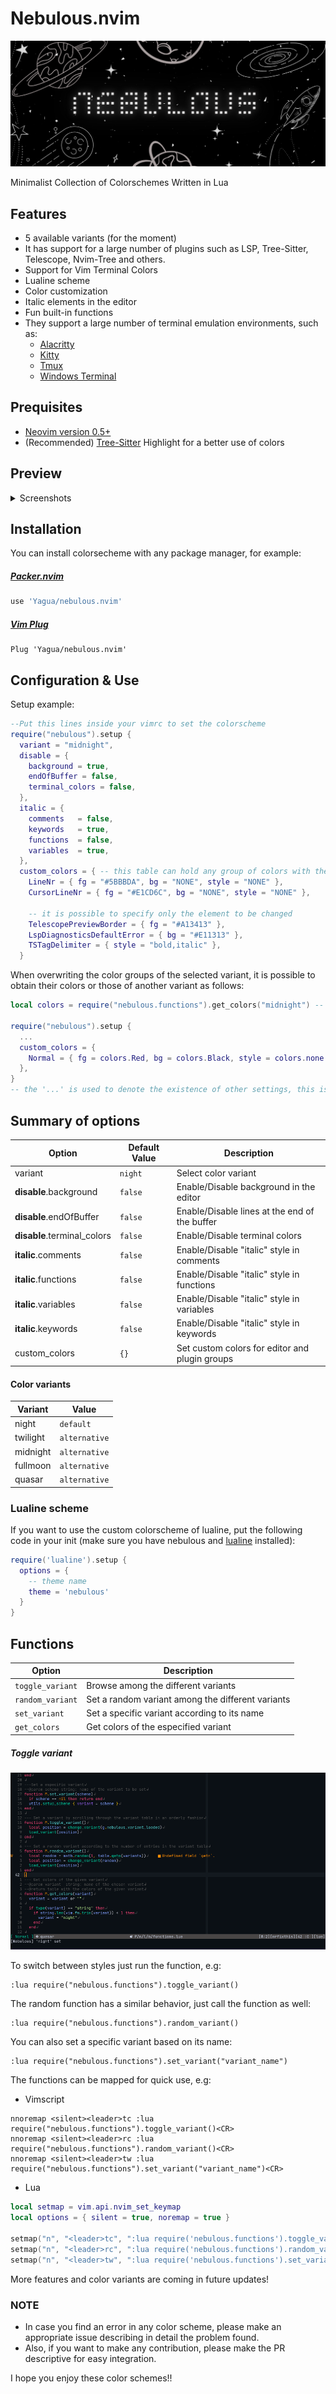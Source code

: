 # Nebulous.nvim

![Nebulous](./media/logo.png)

Minimalist Collection of Colorschemes Written in Lua

## Features

- 5 available variants (for the moment)
- It has support for a large number of plugins such as LSP, Tree-Sitter, Telescope, Nvim-Tree and others.
- Support for Vim Terminal Colors
- Lualine scheme
- Color customization
- Italic elements in the editor
- Fun built-in functions
- They support a large number of terminal emulation environments, such as:
    - [Alacritty](https://github.com/alacritty/alacritty)
    - [Kitty](https://github.com/kovidgoyal/kitty)
    - [Tmux](https://github.com/tmux/tmux)
    - [Windows Terminal](https://github.com/microsoft/terminal)

## Prequisites

- [Neovim version 0.5+](https://github.com/neovim/neovim/releases)
- (Recommended) [Tree-Sitter](https://github.com/nvim-treesitter/nvim-treesitter) Highlight for a better use of colors

## Preview

<details>
<summary>Screenshots</summary>

#### Fullmoon

![fullmoon](./media/fullmoon.gif)

#### Midnight

![midnight](./media/midnight.gif)

#### Twilight

![twilight](./media/twilight.gif)

#### Night

![night](./media/night.gif)

#### Quasar

![quasar](./media/quasar.gif)

</details>

## Installation

You can install colorsecheme with any package manager, for example:

##### [Packer.nvim](https://github.com/wbthomason/packer.nvim)

```lua
use 'Yagua/nebulous.nvim'
```

##### [Vim Plug](https://github.com/junegunn/vim-plug)

```vim
Plug 'Yagua/nebulous.nvim'
```

## Configuration & Use

Setup example:

```lua
--Put this lines inside your vimrc to set the colorscheme
require("nebulous").setup {
  variant = "midnight",
  disable = {
    background = true,
    endOfBuffer = false,
    terminal_colors = false,
  },
  italic = {
    comments   = false,
    keywords   = true,
    functions  = false,
    variables  = true,
  },
  custom_colors = { -- this table can hold any group of colors with their respective values
    LineNr = { fg = "#5BBBDA", bg = "NONE", style = "NONE" },
    CursorLineNr = { fg = "#E1CD6C", bg = "NONE", style = "NONE" },

    -- it is possible to specify only the element to be changed
    TelescopePreviewBorder = { fg = "#A13413" },
    LspDiagnosticsDefaultError = { bg = "#E11313" },
    TSTagDelimiter = { style = "bold,italic" },
  }
```

When overwriting the color groups of the selected variant, it is possible to
obtain their colors or those of another variant as follows:

```lua
local colors = require("nebulous.functions").get_colors("midnight") -- < variant name

require("nebulous").setup {
  ...
  custom_colors = {
    Normal = { fg = colors.Red, bg = colors.Black, style = colors.none },
  },
}
-- the '...' is used to denote the existence of other settings, this is not language syntax.
```
## Summary of options

| Option                               | Default Value |  Description                                   |
| -------------------------------------|---------------|------------------------------------------------|
| variant                              | `night`       | Select color variant                           |
| <b>disable</b>.background            | `false`       | Enable/Disable background in the editor        |
| <b>disable</b>.endOfBuffer           | `false`       | Enable/Disable lines at the end of the buffer  |
| <b>disable</b>.terminal_colors       | `false`       | Enable/Disable terminal colors                 |
| <b>italic</b>.comments               | `false`       | Enable/Disable "italic" style in comments      |
| <b>italic</b>.functions              | `false`       | Enable/Disable "italic" style in functions     |
| <b>italic</b>.variables              | `false`       | Enable/Disable "italic" style in variables     |
| <b>italic</b>.keywords               | `false`       | Enable/Disable "italic" style in keywords      |
| custom_colors                        | `{}`          | Set custom colors for editor and plugin groups |

#### Color variants

| Variant             | Value         |
| --------------------| --------------|
| night               | `default`     |
| twilight            | `alternative` |
| midnight            | `alternative` |
| fullmoon            | `alternative` |
| quasar              | `alternative` |

### Lualine scheme

If you want to use the custom colorscheme of lualine, put the following code in
your init (make sure you have nebulous and [lualine](https://github.com/hoob3rt/lualine.nvim)
installed):

```lua
require('lualine').setup {
  options = {
    -- theme name
    theme = 'nebulous'
  }
}
```

## Functions

| Option                               |  Description                                      |
| -------------------------------------|---------------------------------------------------|
| `toggle_variant`                     | Browse among the different variants               |
| `random_variant`                     | Set a random variant among the different variants |
| `set_variant`                        | Set a specific variant according to its name      |
| `get_colors`                         | Get colors of the especified variant              |


##### Toggle variant
![toggle](./media/toggle_variant.gif)

To switch between styles just run the function, e.g:

```vim
:lua require("nebulous.functions").toggle_variant()
```

The random function has a similar behavior, just call the function as well:

```vim
:lua require("nebulous.functions").random_variant()
```

You can also set a specific variant based on its name:

```vim
:lua require("nebulous.functions").set_variant("variant_name")
```

The functions can be mapped for quick use, e.g:

- Vimscript

```vim
nnoremap <silent><leader>tc :lua require("nebulous.functions").toggle_variant()<CR>
nnoremap <silent><leader>rc :lua require("nebulous.functions").random_variant()<CR>
nnoremap <silent><leader>tw :lua require("nebulous.functions").set_variant("variant_name")<CR>
```

- Lua

```lua
local setmap = vim.api.nvim_set_keymap
local options = { silent = true, noremap = true }

setmap("n", "<leader>tc", ":lua require('nebulous.functions').toggle_variant()<CR>", options)
setmap("n", "<leader>rc", ":lua require('nebulous.functions').random_variant()<CR>", options)
setmap("n", "<leader>tw", ":lua require('nebulous.functions').set_variant('variant_name')<CR>", options)
```

More features and color variants are coming in future updates!

### NOTE
- In case you find an error in any color scheme, please make an appropriate issue describing in detail the problem found.
- Also, if you want to make any contribution, please make the PR descriptive for easy integration.

I hope you enjoy these color schemes!!
